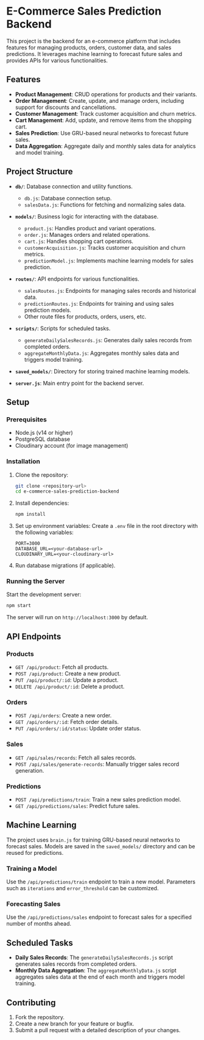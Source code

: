 # E-Commerce Sales Prediction Backend

This project is the backend for an e-commerce platform that includes features for managing products, orders, customer data, and sales predictions. It leverages machine learning to forecast future sales and provides APIs for various functionalities.

## Features

- **Product Management**: CRUD operations for products and their variants.
- **Order Management**: Create, update, and manage orders, including support for discounts and cancellations.
- **Customer Management**: Track customer acquisition and churn metrics.
- **Cart Management**: Add, update, and remove items from the shopping cart.
- **Sales Prediction**: Use GRU-based neural networks to forecast future sales.
- **Data Aggregation**: Aggregate daily and monthly sales data for analytics and model training.

## Project Structure

- **`db/`**: Database connection and utility functions.
  - `db.js`: Database connection setup.
  - `salesData.js`: Functions for fetching and normalizing sales data.

- **`models/`**: Business logic for interacting with the database.
  - `product.js`: Handles product and variant operations.
  - `order.js`: Manages orders and related operations.
  - `cart.js`: Handles shopping cart operations.
  - `customerAcquisition.js`: Tracks customer acquisition and churn metrics.
  - `predictionModel.js`: Implements machine learning models for sales prediction.

- **`routes/`**: API endpoints for various functionalities.
  - `salesRoutes.js`: Endpoints for managing sales records and historical data.
  - `predictionRoutes.js`: Endpoints for training and using sales prediction models.
  - Other route files for products, orders, users, etc.

- **`scripts/`**: Scripts for scheduled tasks.
  - `generateDailySalesRecords.js`: Generates daily sales records from completed orders.
  - `aggregateMonthlyData.js`: Aggregates monthly sales data and triggers model training.

- **`saved_models/`**: Directory for storing trained machine learning models.

- **`server.js`**: Main entry point for the backend server.

## Setup

### Prerequisites

- Node.js (v14 or higher)
- PostgreSQL database
- Cloudinary account (for image management)

### Installation

1. Clone the repository:
   ```bash
   git clone <repository-url>
   cd e-commerce-sales-prediction-backend
   ```

2. Install dependencies:
   ```bash
   npm install
   ```

3. Set up environment variables:
   Create a `.env` file in the root directory with the following variables:
   ```
   PORT=3000
   DATABASE_URL=<your-database-url>
   CLOUDINARY_URL=<your-cloudinary-url>
   ```

4. Run database migrations (if applicable).

### Running the Server

Start the development server:
```bash
npm start
```

The server will run on `http://localhost:3000` by default.

## API Endpoints

### Products
- `GET /api/product`: Fetch all products.
- `POST /api/product`: Create a new product.
- `PUT /api/product/:id`: Update a product.
- `DELETE /api/product/:id`: Delete a product.

### Orders
- `POST /api/orders`: Create a new order.
- `GET /api/orders/:id`: Fetch order details.
- `PUT /api/orders/:id/status`: Update order status.

### Sales
- `GET /api/sales/records`: Fetch all sales records.
- `POST /api/sales/generate-records`: Manually trigger sales record generation.

### Predictions
- `POST /api/predictions/train`: Train a new sales prediction model.
- `GET /api/predictions/sales`: Predict future sales.

## Machine Learning

The project uses `brain.js` for training GRU-based neural networks to forecast sales. Models are saved in the `saved_models/` directory and can be reused for predictions.

### Training a Model
Use the `/api/predictions/train` endpoint to train a new model. Parameters such as `iterations` and `error_threshold` can be customized.

### Forecasting Sales
Use the `/api/predictions/sales` endpoint to forecast sales for a specified number of months ahead.

## Scheduled Tasks

- **Daily Sales Records**: The `generateDailySalesRecords.js` script generates sales records from completed orders.
- **Monthly Data Aggregation**: The `aggregateMonthlyData.js` script aggregates sales data at the end of each month and triggers model training.

## Contributing

1. Fork the repository.
2. Create a new branch for your feature or bugfix.
3. Submit a pull request with a detailed description of your changes.

